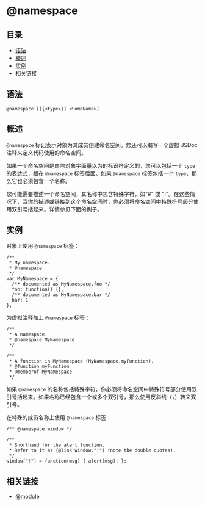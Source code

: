 <!--
title: @namespace
order: 346
author: yuer
-->

# @namespace

## 目录

- [语法](#语法)
- [概述](#概述)
- [实例](#实例)
- [相关链接](#相关链接)

## 语法

```
@namespace [[{<type>}] <SomeName>]
```

## 概述

`@namespace` 标记表示对象为其成员创建命名空间。您还可以编写一个虚拟 JSDoc 注释来定义代码使用的命名空间。

如果一个命名空间是由除对象字面量以为的标识符定义的，您可以包括一个 `type` 的表达式，跟在 `@namespace` 标签后面。如果 `@namespace` 标签包括一个 `type`，那么它也必须包含一个名称。

您可能需要描述一个命名空间，其名称中包含特殊字符，如"#" 或 "!"。在这些情况下，当你的描述或链接到这个命名空间时，你必须将命名空间中特殊符号部分使用双引号括起来。详情参见下面的例子。

## 实例

对象上使用 `@namespace` 标签：

```
/**
 * My namespace.
 * @namespace
 */
var MyNamespace = {
  /** documented as MyNamespace.foo */
  foo: function() {},
  /** documented as MyNamespace.bar */
  bar: 1
};
```

为虚拟注释加上 `@namespace` 标签：

```
/**
 * A namespace.
 * @namespace MyNamespace
 */

/**
 * A function in MyNamespace (MyNamespace.myFunction).
 * @function myFunction
 * @memberof MyNamespace
 */
```

如果 `@namespace` 的名称包括特殊字符，你必须将命名空间中特殊符号部分使用双引号括起来。如果名称已经包含一个或多个双引号，那么使用反斜线（`\`）转义双引号。

在特殊的成员名称上使用 `@namespace` 标签：

```
/** @namespace window */

/**
 * Shorthand for the alert function.
 * Refer to it as {@link window."!"} (note the double quotes).
 */
window["!"] = function(msg) { alert(msg); };
```

## 相关链接

- [@module](./tags-module.md)
